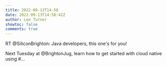 ```yaml
---
title: 2022-09-13T14-58
date: 2022-09-13T14:58:42Z
author: Lee Turner
showtoc: false
comments: true
---
```


RT @SiliconBrighton: Java developers, this one's for you!

Next Tuesday at @BrightonJug, learn how to get started with cloud native using #…

